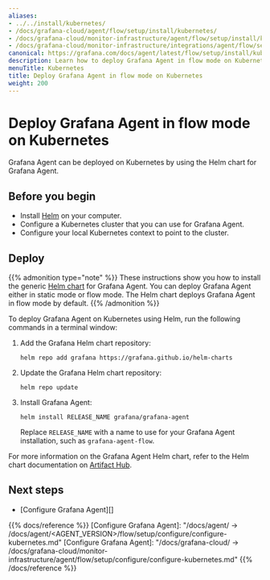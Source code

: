 ```yaml
---
aliases:
- ../../install/kubernetes/
- /docs/grafana-cloud/agent/flow/setup/install/kubernetes/
- /docs/grafana-cloud/monitor-infrastructure/agent/flow/setup/install/kubernetes/
- /docs/grafana-cloud/monitor-infrastructure/integrations/agent/flow/setup/install/kubernetes/
canonical: https://grafana.com/docs/agent/latest/flow/setup/install/kubernetes/
description: Learn how to deploy Grafana Agent in flow mode on Kubernetes
menuTitle: Kubernetes
title: Deploy Grafana Agent in flow mode on Kubernetes
weight: 200
---
```


# Deploy Grafana Agent in flow mode on Kubernetes

Grafana Agent can be deployed on Kubernetes by using the Helm chart for Grafana Agent.

## Before you begin

* Install [Helm][] on your computer.
* Configure a Kubernetes cluster that you can use for Grafana Agent.
* Configure your local Kubernetes context to point to the cluster.

## Deploy

{{% admonition type="note" %}}
These instructions show you how to install the generic [Helm chart](https://github.com/grafana/agent/tree/main/operations/helm/charts/grafana-agent) for Grafana
Agent. You can deploy Grafana Agent either in static mode or flow mode. The Helm chart deploys Grafana Agent in flow mode by default.
{{% /admonition %}}

To deploy Grafana Agent on Kubernetes using Helm, run the following commands in a terminal window:

1. Add the Grafana Helm chart repository:

   ```shell
   helm repo add grafana https://grafana.github.io/helm-charts
   ```

1. Update the Grafana Helm chart repository:

   ```shell
   helm repo update
   ```

1. Install Grafana Agent:

   ```shell
   helm install RELEASE_NAME grafana/grafana-agent
   ```

   Replace `RELEASE_NAME` with a name to use for your Grafana Agent
   installation, such as `grafana-agent-flow`.

For more information on the Grafana Agent Helm chart, refer to the Helm chart documentation on [Artifact Hub][].

[Artifact Hub]: https://artifacthub.io/packages/helm/grafana/grafana-agent

## Next steps

- [Configure Grafana Agent][]

[Helm]: https://helm.sh

{{% docs/reference %}}
[Configure Grafana Agent]: "/docs/agent/ -> /docs/agent/<AGENT_VERSION>/flow/setup/configure/configure-kubernetes.md"
[Configure Grafana Agent]: "/docs/grafana-cloud/ -> /docs/grafana-cloud/monitor-infrastructure/agent/flow/setup/configure/configure-kubernetes.md"
{{% /docs/reference %}}
